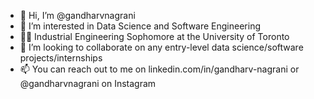 - 👋 Hi, I’m @gandharvnagrani
- 👀 I’m interested in Data Science and Software Engineering
- 👨‍💻 Industrial Engineering Sophomore at the University of Toronto
- 🤝 I’m looking to collaborate on any entry-level data science/software projects/internships
- 📫 You can reach out to me on linkedin.com/in/gandharv-nagrani or @gandharvnagrani on Instagram

<!---
gandharvnagrani/gandharvnagrani is a ✨ special ✨ repository because its `README.md` (this file) appears on your GitHub profile.
You can click the Preview link to take a look at your changes.
--->
